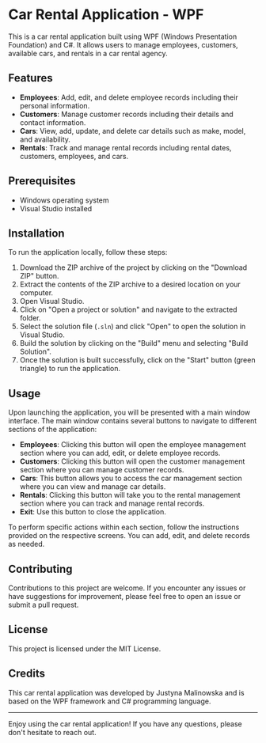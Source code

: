 # Car Rental Application - WPF

This is a car rental application built using WPF (Windows Presentation Foundation) and C#. It allows users to manage employees, customers, available cars, and rentals in a car rental agency.

## Features

- **Employees**: Add, edit, and delete employee records including their personal information.
- **Customers**: Manage customer records including their details and contact information.
- **Cars**: View, add, update, and delete car details such as make, model, and availability.
- **Rentals**: Track and manage rental records including rental dates, customers, employees, and cars.

## Prerequisites

- Windows operating system
- Visual Studio installed

## Installation

To run the application locally, follow these steps:

1. Download the ZIP archive of the project by clicking on the "Download ZIP" button.
2. Extract the contents of the ZIP archive to a desired location on your computer.
3. Open Visual Studio.
4. Click on "Open a project or solution" and navigate to the extracted folder.
5. Select the solution file (`.sln`) and click "Open" to open the solution in Visual Studio.
6. Build the solution by clicking on the "Build" menu and selecting "Build Solution".
7. Once the solution is built successfully, click on the "Start" button (green triangle) to run the application.

## Usage

Upon launching the application, you will be presented with a main window interface. The main window contains several buttons to navigate to different sections of the application:

- **Employees**: Clicking this button will open the employee management section where you can add, edit, or delete employee records.
- **Customers**: Clicking this button will open the customer management section where you can manage customer records.
- **Cars**: This button allows you to access the car management section where you can view and manage car details.
- **Rentals**: Clicking this button will take you to the rental management section where you can track and manage rental records.
- **Exit**: Use this button to close the application.

To perform specific actions within each section, follow the instructions provided on the respective screens. You can add, edit, and delete records as needed.

## Contributing

Contributions to this project are welcome. If you encounter any issues or have suggestions for improvement, please feel free to open an issue or submit a pull request.

## License

This project is licensed under the MIT License.

## Credits

This car rental application was developed by Justyna Malinowska and is based on the WPF framework and C# programming language.

---

Enjoy using the car rental application! If you have any questions, please don't hesitate to reach out.
